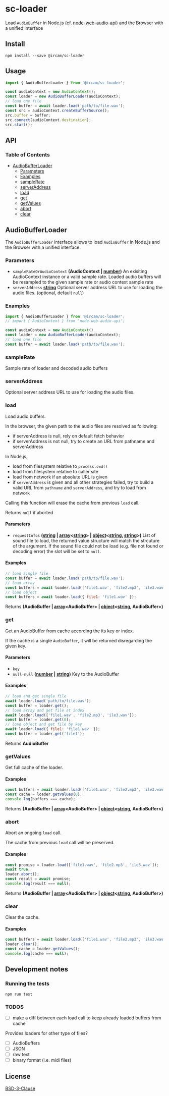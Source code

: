 # sc-loader

Load `AudioBuffer` in Node.js (cf. [node-web-audio-api](https://www.npmjs.com/package/node-web-audio-api)) and the Browser with a unified interface

## Install

```
npm install --save @ircam/sc-loader
```

## Usage

```js
import { AudioBufferLoader } from '@ircam/sc-loader';

const audioContext = new AudioContext();
const loader = new AudioBufferLoader(audioContext);
// load one file
const buffer = await loader.load('path/to/file.wav');
const src = audioContext.createBufferSource();
src.buffer = buffer;
src.connect(audioContext.destination);
src.start();
```

## API

<!-- api -->
<!-- Generated by documentation.js. Update this documentation by updating the source code. -->

### Table of Contents

*   [AudioBufferLoader][1]
    *   [Parameters][2]
    *   [Examples][3]
    *   [sampleRate][4]
    *   [serverAddress][5]
    *   [load][6]
    *   [get][7]
    *   [getValues][8]
    *   [abort][9]
    *   [clear][10]

## AudioBufferLoader

The `AudioBufferLoader` interface allows to load `AudioBuffer` in Node.js
and the Browser with a unified interface.

### Parameters

*   `sampleRateOrAudioContext` **(AudioContext | [number][11])** An exisiting AudioContext
    instance or a valid sample rate. Loaded audio buffers will be resampled to
    the given sample rate or audio context sample rate
*   `serverAddress` **[string][12]** Optional server address URL to use
    for loading the audio files. (optional, default `null`)

### Examples

```javascript
import { AudioBufferLoader } from '@ircam/sc-loader';
// import { AudioContext } from 'node-web-audio-api';

const audioContext = new AudioContext()
const loader = new AudioBufferLoader(audioContext);
// load one file
const buffer = await loader.load('path/to/file.wav');
```

### sampleRate

Sample rate of loader and decoded audio buffers

### serverAddress

Optional server address URL to use for loading the audio files.

### load

Load audio buffers.

In the browser, the given path to the audio files are resolved as following:

*   if serverAddress is null, rely on default fetch behavior
*   if serverAddress is not null, try to create an URL from pathname and serverAddress

In Node.js,

*   load from filesystem relative to `process.cwd()`
*   load from filesystem relative to caller site
*   load from network if an absolute URL is given
*   if `serverAddress` is given and all other strategies failed, try to build
    a valid URL from `pathname` and `serverAddress`, and try to load from network

Calling this function will erase the cache from previous `load` call.

Returns `null` if aborted

#### Parameters

*   `requestInfos` **([string][12] | [array][13]<[string][12]> | [object][14]<[string][12], [string][12]>)** List of
    sound file to load, the returned value structure will match the strcuture
    of the argument. If the sound file could not be load (e.g. file not found or
    decoding error) the slot will be set to `null`.

#### Examples

```javascript
// load single file
const buffer = await loader.load('path/to/file.wav');
// load array
const buffers = await loader.load(['file1.wav', 'file2.mp3', 'ile3.wav']);
// load object
const buffers = await loader.load({ file1: 'file1.wav' });
```

Returns **(AudioBuffer | [array][13]\<AudioBuffer> | [object][14]<[string][12], AudioBuffer>)**&#x20;

### get

Get an AudioBuffer from cache according the its key or index.

If the cache is a single `AudioBuffer`, it will be returned disregarding
the given key.

#### Parameters

*   `key` &#x20;
*   `null-null` **([number][11] | [string][12])** Key to the AudioBuffer

#### Examples

```javascript
// load and get single file
await loader.load('path/to/file.wav');
const buffer = loader.get();
// load array and get file at index
await loader.load(['file1.wav', 'file2.mp3', 'ile3.wav']);
const buffer = loader.get(0);
// load object and get file by key
await loader.load({ file1: 'file1.wav' });
const buffer = loader.get('file1');
```

Returns **AudioBuffer**&#x20;

### getValues

Get full cache of the loader.

#### Examples

```javascript
const buffers = await loader.load(['file1.wav', 'file2.mp3', 'ile3.wav']);
const cache = loader.getValues(0);
console.log(buffers === cache);
```

Returns **(AudioBuffer | [array][13]\<AudioBuffer> | [object][14]<[string][12], AudioBuffer>)**&#x20;

### abort

Abort an ongoing `load` call.

The cache from previous `load` call will be preserved.

#### Examples

```javascript
const promise = loader.load(['file1.wav', 'file2.mp3', 'ile3.wav']);
await true;
loader.abort();
const result = await promise;
console.log(result === null);
```

Returns **(AudioBuffer | [array][13]\<AudioBuffer> | [object][14]<[string][12], AudioBuffer>)**&#x20;

### clear

Clear the cache.

#### Examples

```javascript
const buffers = await loader.load(['file1.wav', 'file2.mp3', 'ile3.wav']);
loader.clear();
const cache = loader.getValues();
console.log(cache === null);
```

[1]: #audiobufferloader

[2]: #parameters

[3]: #examples

[4]: #samplerate

[5]: #serveraddress

[6]: #load

[7]: #get

[8]: #getvalues

[9]: #abort

[10]: #clear

[11]: https://developer.mozilla.org/docs/Web/JavaScript/Reference/Global_Objects/Number

[12]: https://developer.mozilla.org/docs/Web/JavaScript/Reference/Global_Objects/String

[13]: https://developer.mozilla.org/docs/Web/JavaScript/Reference/Global_Objects/Array

[14]: https://developer.mozilla.org/docs/Web/JavaScript/Reference/Global_Objects/Object

<!-- apistop -->

## Development notes

### Running the tests

```
npm run test
```

### TODOS

- [ ] make a diff between each load call to keep already loaded buffers from cache

Provides loaders for other type of files?
+ [ ] AudioBuffers
+ [ ] JSON
+ [ ] raw text
+ [ ] binary format (i.e. midi files)

## License

[BSD-3-Clause](./LICENSE)
